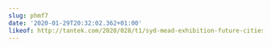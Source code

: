 ```yaml
---
slug: phmf7
date: '2020-01-29T20:32:02.362+01:00'
likeof: http://tantek.com/2020/028/t1/syd-mead-exhibition-future-cities
---
```

